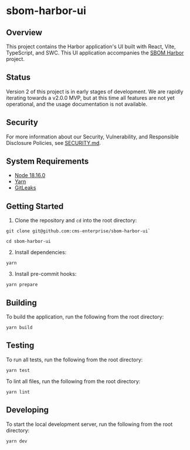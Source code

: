 # sbom-harbor-ui

## Overview

This project contains the Harbor application's UI built with React, Vite, TypeScript, and SWC. This UI application accompanies the [SBOM Harbor](https://github.com/CMS-Enterprise/sbom-harbor) project.

## Status

Version 2 of this project is in early stages of development. We are rapidly iterating towards a v2.0.0 MVP,
but at this time all features are not yet operational, and the usage documentation is not available.

## Security

For more information about our Security, Vulnerability, and Responsible
Disclosure Policies, see [SECURITY.md](SECURITY.md).

## System Requirements

- [Node 18.16.0](https://nodejs.org/en/download)
- [Yarn](https://yarnpkg.com/getting-started/install)
- [GitLeaks](https://github.com/gitleaks/gitleaks/tree/master#installing)

## Getting Started

1. Clone the repository and `cd` into the root directory:

```shell
git clone git@github.com:cms-enterprise/sbom-harbor-ui`

cd sbom-harbor-ui
```

2. Install dependencies:

```shell
yarn
```

3. Install pre-commit hooks:

```shell
yarn prepare
```

## Building

To build the application, run the following from the root directory:

```shell
yarn build
```

## Testing

To run all tests, run the following from the root directory:

```shell
yarn test
```

To lint all files, run the following from the root directory:

```shell
yarn lint
```

## Developing

To start the local development server, run the following from the root directory:

```shell
yarn dev
```
